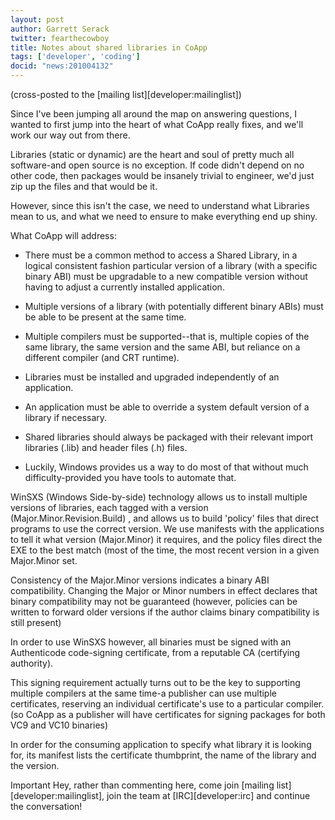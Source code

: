 ```yaml
---
layout: post
author: Garrett Serack
twitter: fearthecowboy
title: Notes about shared libraries in CoApp
tags: ['developer', 'coding']
docid: "news:201004132"
---
```


(cross-posted to the [mailing list][developer:mailinglist])

Since I've been jumping all around the map on answering questions, I wanted to first jump into the heart of what CoApp really fixes, and we'll work our way out from there.

Libraries (static or dynamic) are the heart and soul of pretty much all software-and open source is no exception. If code didn't depend on no other code, then packages would be insanely trivial to engineer, we'd just zip up the files and that would be it.

However, since this isn't the case, we need to understand what Libraries mean to us, and what we need to ensure to make everything end up shiny.

What CoApp will address:

* There must be a common method to access a Shared Library, in a logical consistent fashion particular version of a library (with a specific binary ABI) must be upgradable to a new compatible version without having to adjust a currently installed application.

* Multiple versions of a library (with potentially different binary ABIs) must be able to be present at the same time.

* Multiple compilers must be supported--that is, multiple copies of the same library, the same version and the same ABI, but reliance on a different compiler (and CRT runtime).

* Libraries must be installed and upgraded independently of an application.

* An application must be able to override a system default version of a library if necessary.

* Shared libraries should always be packaged with their relevant import libraries (.lib) and header files (.h) files.

* Luckily, Windows provides us a way to do most of that without much difficulty-provided you have tools to automate that.

WinSXS (Windows Side-by-side) technology allows us to install multiple versions of libraries, each tagged with a version (Major.Minor.Revision.Build) , and allows us to build 'policy' files that direct programs to use the correct version.  We use manifests with the applications to tell it what version (Major.Minor) it requires, and the policy files direct the EXE to the best match (most of the time, the most recent version in a given Major.Minor set.

Consistency of the Major.Minor versions indicates a binary ABI compatibility. Changing the Major or Minor numbers in effect declares that binary compatibility may not be guaranteed (however, policies can be written to forward older versions if the author claims binary compatibility is still present)

In order to use WinSXS however, all binaries must be signed with an Authenticode code-signing certificate, from a reputable CA (certifying authority).

This signing requirement actually turns out to be the key to supporting multiple compilers at the same time-a publisher can use multiple certificates, reserving an individual certificate's use to a particular compiler. (so CoApp as a publisher will have certificates for signing packages for both  VC9 and VC10 binaries)

In order for the consuming application to specify what library it is looking for, its manifest lists the certificate thumbprint, the name of the library and the version.

<span class="label important">Important</span> Hey, rather than commenting here, come join [mailing list][developer:mailinglist], join the team at [IRC][developer:irc] and continue the conversation!